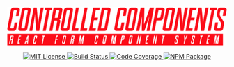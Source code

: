 <p align="center">
  <img alt="super-controls" src="docs/images/logo.svg"/>
</p>

<p align="center">
  <a href="https://opensource.org/licenses/MIT">
    <img alt="MIT License" src="https://img.shields.io/badge/License-MIT-yellow.svg?style=flat-square&label=license"/>
  </a>
  <a href="https://travis-ci.org/thebearingedge/super-controls">
    <img alt="Build Status" src="https://img.shields.io/travis/thebearingedge/super-controls/master.svg?style=flat-square"/>
  </a>
  <a href="https://codecov.io/gh/thebearingedge/super-controls">
    <img alt="Code Coverage" src="https://img.shields.io/codecov/c/github/thebearingedge/super-controls.svg?style=flat-square"/>
  </a>
  <a href="https://www.npmjs.com/package/super-controls">
    <img alt="NPM Package" src="https://img.shields.io/npm/v/super-controls.svg?style=flat-square"/>
  </a>
</p>
